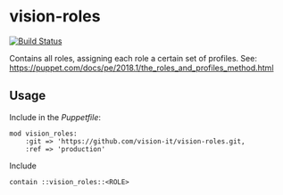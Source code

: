 # vision-roles

[![Build Status](https://travis-ci.com/vision-it/vision-roles.svg?branch=production)](https://travis-ci.com/vision-it/vision-roles)

Contains all roles, assigning each role a certain set of profiles. See: https://puppet.com/docs/pe/2018.1/the_roles_and_profiles_method.html

## Usage

Include in the *Puppetfile*:

```
mod vision_roles:
    :git => 'https://github.com/vision-it/vision-roles.git,
    :ref => 'production'
```

Include

```puppet
contain ::vision_roles::<ROLE>
```

